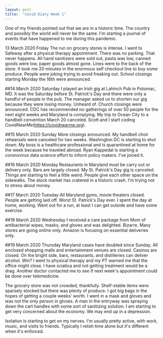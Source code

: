 ```yaml
---
layout: post
title:  "Covid Diary Week 1"
---
```


One of my friends pointed out that we are in a historic time. The country and possibly the world will never be the same. I'm starting a journal of events that have happened to me during this pandemic.

13 March 2020 Friday
The run on grocery stores is intense. I went to Safeway after a physical therapy appointment. There was no parking. That never happens. All hand sanitizers were sold out, pasta was low, canned goods were low, paper goods almost gone. Lines were to the back of the store. It took me 20 minutes in the enormous self checkout line to buy some produce. People were joking trying to avoid freaking out. School closings starting Monday the 16th were announced.

##14 March 2020 Saturday
I played an Irish gig at Lahinch Pub in Potomac, MD. It was the Saturday before St. Patrick's Day and there were only a handful of people in the pub. The manager asked us to shorten our gig because they were losing money. Unheard of. Church closings were announced. CDC has recommended no gatherings of over 50 people for the next eight weeks and Maryland is complying. My trip to Ocean City to a handbell convention March 20 canceled. Scott and I start coding CovidNearMe(https://covidnearme.org).

##15 March 2020 Sunday
More closings announced. My handbell choir rehearsals were canceled for two weeks. Washington DC is starting to shut down. My boss is a healthcare professional and is quarantined at home for the week because he traveled abroad. Ryan Kappedal is starting a coronovirus data science effort to inform policy makers. I've joined it.

##16 March 2020 Monday
Restaurants in Maryland must be carry out or delivery only. Bars are largely closed. My St. Patrick's Day gig is canceled. Things are starting to feel a little weird. People give each other space on the sidewalks. The stock market has cratered in a historic crash. I'm trying not to stress about money.

##17 March 2020 Tuesday
All Maryland gyms, movie theaters closed. People are getting laid off. Worst St. Patrick's Day ever. I spent the day at home, working. Went out for a run, at least I can get outside and have some exercise.

##18 March 2020 Wednesday
I received a care package from Mom of antibacterial wipes, masks, and gloves and was delighted. Bizarre. Many stores are going online only. Amazon is focusing on essential deliveries only.

##19 March 2020 Thursday
Maryland cases have doubled since Sunday. All enclosed shopping malls and entertainment venues are closed. Casinos are closed. On the bright side, bars, restaurants, and distilleries can deliver alcohol. Win? I went to physical therapy and my PT warned me that the office might close. I have sciatica and not getting treatment would be a drag. Another doctor contacted me to see if next week's appointment could be done over telemedicine.

The grocery store was not crowded, thankfully. Shelf-stable items were sparsely stocked but there was plenty of produce. I got big bags in the hopes of getting a couple weeks' worth. I went in a mask and gloves and was not the only person in glvoes. A man in the entryway was spraying down the cart handles with some sort of sanitizing solution. I am starting to get very concerned about the economy. We may end up in a depression.

Isolation is starting to get on my nerves. I'm usually pretty active, with work, music, and visits to friends. Typically I relish time alone but it's different when it's enforced.
